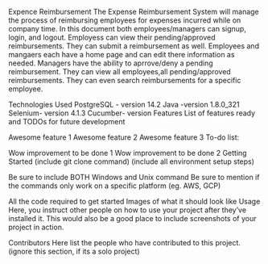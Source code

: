 Expence Reimbursement
The Expense Reimbursement System will manage the process of reimbursing employees for expenses incurred while on company time. In this document both employees/managers can signup, login, and logout. Employess can view their pending/approved reimbursements. They can submit a reimbursement as well. Employees and mangaers each have a home page and can edit there information as needed. Managers have the ability to aprrove/deny a pending reimbursement. They can view all employees,all pending/approved reimbursements. They can even search reimbursements for a specific employee.

Technologies Used
PostgreSQL - version 14.2
Java -version 1.8.0_321
Selenium- version 4.1.3
Cucumber- version 
Features
List of features ready and TODOs for future development

Awesome feature 1
Awesome feature 2
Awesome feature 3
To-do list:

Wow improvement to be done 1
Wow improvement to be done 2
Getting Started
(include git clone command) (include all environment setup steps)

Be sure to include BOTH Windows and Unix command
Be sure to mention if the commands only work on a specific platform (eg. AWS, GCP)

All the code required to get started
Images of what it should look like
Usage
Here, you instruct other people on how to use your project after they’ve installed it. This would also be a good place to include screenshots of your project in action.

Contributors
Here list the people who have contributed to this project. (ignore this section, if its a solo project)
